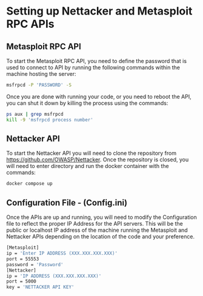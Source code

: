 # Setting up Nettacker and Metasploit RPC APIs
## Metasploit RPC API
To start the Metasploit RPC API, you need to define the password that is used to connect to API by running the following commands within the machine hosting the server:
```bash
msfrpcd -P 'PASSWORD' -S
```
Once you are done with running your code, or you need to reboot the API, you can shut it down by killing the process using the commands:
```bash
ps aux | grep msfrpcd
kill -9 'msfrpcd process number'
```
## Nettacker API
To start the Nettacker API you will need to clone the repository from https://github.com/OWASP/Nettacker. Once the repository is closed, you will need to enter directory and run the docker container with the commands:
```bash
docker compose up
```
## Configuration File - (Config.ini)
Once the APIs are up and running, you will need to modify the Configuration file to reflect the proper IP Address for the API servers. This will be the public or localhost IP address of the machine running the Metasploit and Nettacker APIs depending on the location of the code and your preference.
```bash
[Metasploit]
ip = 'Enter IP ADDRESS (XXX.XXX.XXX.XXX)'
port = 55553
password = 'Password'
[Nettacker]
ip = 'IP ADDRESS (XXX.XXX.XXX.XXX)'
port = 5000
key = 'NETTACKER API KEY'
```